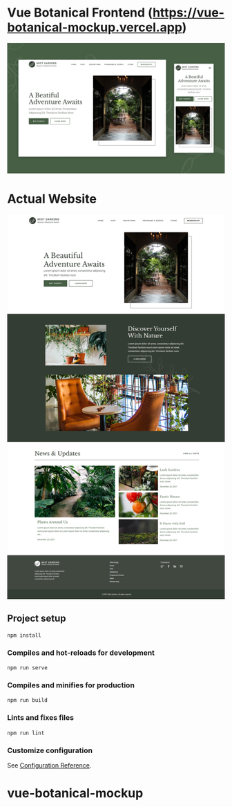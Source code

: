 # Vue Botanical Frontend (https://vue-botanical-mockup.vercel.app)
![image](https://github.com/sahil9001/vue-botanical-mockup/blob/main/src/assets/HomePage/thumbnail.jpg)

# Actual Website 
![](https://github.com/sahil9001/vue-botanical-mockup/blob/main/src/assets/vue-botanical-mockup.vercel.app_.png)
## Project setup
```
npm install
```

### Compiles and hot-reloads for development
```
npm run serve
```

### Compiles and minifies for production
```
npm run build
```

### Lints and fixes files
```
npm run lint
```

### Customize configuration
See [Configuration Reference](https://cli.vuejs.org/config/).
# vue-botanical-mockup
